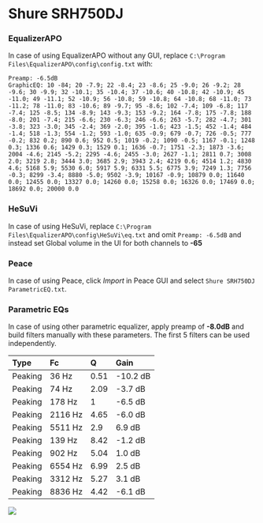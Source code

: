 # Shure SRH750DJ

### EqualizerAPO
In case of using EqualizerAPO without any GUI, replace `C:\Program Files\EqualizerAPO\config\config.txt`
with:
```
Preamp: -6.5dB
GraphicEQ: 10 -84; 20 -7.9; 22 -8.4; 23 -8.6; 25 -9.0; 26 -9.2; 28 -9.6; 30 -9.9; 32 -10.1; 35 -10.4; 37 -10.6; 40 -10.8; 42 -10.9; 45 -11.0; 49 -11.1; 52 -10.9; 56 -10.8; 59 -10.8; 64 -10.8; 68 -11.0; 73 -11.2; 78 -11.0; 83 -10.6; 89 -9.7; 95 -8.6; 102 -7.4; 109 -6.8; 117 -7.4; 125 -8.5; 134 -8.9; 143 -9.3; 153 -9.2; 164 -7.8; 175 -7.8; 188 -8.0; 201 -7.4; 215 -6.6; 230 -6.3; 246 -6.6; 263 -5.7; 282 -4.7; 301 -3.8; 323 -3.0; 345 -2.4; 369 -2.0; 395 -1.6; 423 -1.5; 452 -1.4; 484 -1.4; 518 -1.3; 554 -1.2; 593 -1.0; 635 -0.9; 679 -0.7; 726 -0.5; 777 -0.2; 832 0.2; 890 0.6; 952 0.5; 1019 -0.2; 1090 -0.5; 1167 -0.1; 1248 0.3; 1336 0.6; 1429 0.3; 1529 0.1; 1636 -0.7; 1751 -2.3; 1873 -3.6; 2004 -4.6; 2145 -5.2; 2295 -4.6; 2455 -3.0; 2627 -1.1; 2811 0.7; 3008 2.0; 3219 2.8; 3444 3.0; 3685 2.9; 3943 2.4; 4219 0.6; 4514 1.2; 4830 4.6; 5168 5.9; 5530 6.0; 5917 5.9; 6331 5.5; 6775 3.9; 7249 1.3; 7756 -0.3; 8299 -3.4; 8880 -5.0; 9502 -3.9; 10167 -0.9; 10879 0.0; 11640 0.0; 12455 0.0; 13327 0.0; 14260 0.0; 15258 0.0; 16326 0.0; 17469 0.0; 18692 0.0; 20000 0.0
```

### HeSuVi
In case of using HeSuVi, replace `C:\Program Files\EqualizerAPO\config\HeSuVi\eq.txt` and omit `Preamp:
-6.5dB` and instead set Global volume in the UI for both channels to **-65**

### Peace
In case of using Peace, click *Import* in Peace GUI and select `Shure SRH750DJ ParametricEQ.txt`.

### Parametric EQs
In case of using other parametric equalizer, apply preamp of **-8.0dB** and build filters manually with
these parameters. The first 5 filters can be used independently.

| Type    | Fc      |    Q | Gain     |
|:--------|:--------|:-----|:---------|
| Peaking | 36 Hz   | 0.51 | -10.2 dB |
| Peaking | 74 Hz   | 2.09 | -3.7 dB  |
| Peaking | 178 Hz  | 1    | -6.5 dB  |
| Peaking | 2116 Hz | 4.65 | -6.0 dB  |
| Peaking | 5511 Hz | 2.9  | 6.9 dB   |
| Peaking | 139 Hz  | 8.42 | -1.2 dB  |
| Peaking | 902 Hz  | 5.04 | 1.0 dB   |
| Peaking | 6554 Hz | 6.99 | 2.5 dB   |
| Peaking | 3312 Hz | 5.27 | 3.1 dB   |
| Peaking | 8836 Hz | 4.42 | -6.1 dB  |

![](https://raw.githubusercontent.com/jaakkopasanen/AutoEq/master/results/headphonecom/headphonecom/Shure%20SRH750DJ/Shure%20SRH750DJ.png)